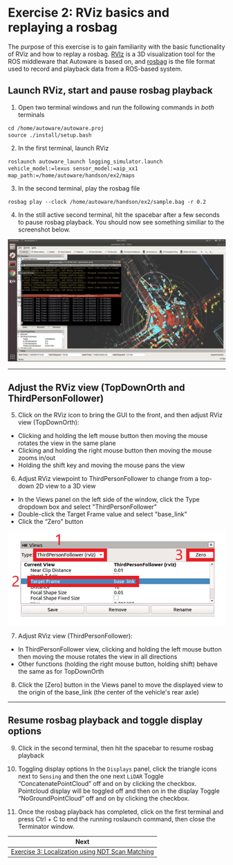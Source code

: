 # Exercise 2: RViz basics and replaying a rosbag
The purpose of this exercise is to gain familiarity with the basic functionality of RViz and how to replay a rosbag. [RVIz](http://wiki.ros.org/rviz) is a 3D visualization tool for the ROS middleware that Autoware is based on, and [rosbag](http://wiki.ros.org/rosbag) is the file format used to record and playback data from a ROS-based system.

## Launch RViz, start and pause rosbag playback
1. Open two terminal windows and run the following commands in *both* terminals
```
cd /home/autoware/autoware.proj
source ./install/setup.bash
``` 
2. In the first terminal, launch RViz
```
roslaunch autoware_launch logging_simulator.launch vehicle_model:=lexus sensor_model:=aip_xx1 map_path:=/home/autoware/handson/ex2/maps
```
3. In the second terminal, play the rosbag file
```
rosbag play --clock /home/autoware/handson/ex2/sample.bag -r 0.2
```
4. In the still active second terminal, hit the spacebar after a few seconds to pause rosbag playback. You should now see something similiar to the screenshot below.

![](images/exercise2/01_ExpectedRVizView.png)

---

## Adjust the RViz view (TopDownOrth and ThirdPersonFollower)
5. Click on the RViz icon to bring the GUI to the front, and then adjust RViz view (TopDownOrth): 
- Clicking and holding the left mouse button then moving the mouse rotates the view in the same plane
- Clicking and holding the right mouse button then moving the mouse zooms in/out
- Holding the shift key and moving the mouse pans the view

6. Adjust RViz viewpoint to ThirdPersonFollower to change from a top-down 2D view to a 3D view
- In the Views panel on the left side of the window, click the Type dropdown box and select "ThirdPersonFollower"
- Double-click the Target Frame value and select "base_link"
- Click the “Zero” button

![](images/exercise4/views_properties.png)

7. Adjust RViz view (ThirdPersonFollower):
- In ThirdPersonFollower view, clicking and holding the left mouse button then moving the mouse rotates the view in all directions
- Other functions (holding the right mouse button, holding shift) behave the same as for TopDownOrth

8. Click the [Zero] button in the Views panel to move the displayed view to the origin of the base_link (the center of the vehicle's rear axle)

---

## Resume rosbag playback and toggle display options
9. Click in the second terminal, then hit the spacebar to resume rosbag playback

10. Toggling display options
In the `Displays` panel, click the triangle icons next to `Sensing` and then the one next `LiDAR`
Toggle “ConcatenatePointCloud” off and on by clicking the checkbox.
Pointcloud display will be toggled off and then on in the display
Toggle “NoGroundPointCloud” off and on by clicking the checkbox.

11. Once the rosbag playback has completed, click on the first terminal and press Ctrl + C to end the running roslaunch command, then close the Terminator window.


| Next |
| ---- |
| [Exercise 3: Localization using NDT Scan Matching](exercise3.md) |

